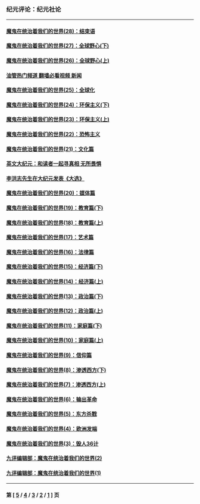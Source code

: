 ### 纪元评论：纪元社论
---
#### [魔鬼在统治着我们的世界(28)：结束语](../../pages/nsc422/n10936246.md?08210330) 
#### [魔鬼在统治着我们的世界(27)：全球野心(下)](../../pages/nsc422/n10928319.md?08210330) 
#### [魔鬼在统治着我们的世界(26)：全球野心(上)](../../pages/nsc422/n10900318.md?08210330) 
#### [油管热门频道 翻墙必看视频 新闻](ok?08210330)
#### [魔鬼在统治着我们的世界(25)：全球化](../../pages/nsc422/n10788205.md?08210330) 
#### [魔鬼在统治着我们的世界(24)：环保主义(下)](../../pages/nsc422/n10695307.md?08210330) 
#### [魔鬼在统治着我们的世界(23)：环保主义(上)](../../pages/nsc422/n10688613.md?08210330) 
#### [魔鬼在统治着我们的世界(22)：恐怖主义](../../pages/nsc422/n10614727.md?08210330) 
#### [魔鬼在统治着我们的世界(21)：文化篇](../../pages/nsc422/n10597706.md?08210330) 
#### [英文大纪元：和读者一起寻真相 无所畏惧](../../pages/nsc422/n12542027.md?08210330) 
#### [李洪志先生在大纪元发表《大选》](../../pages/nsc422/n12534746.md?08210330) 
#### [魔鬼在统治着我们的世界(20)：媒体篇](../../pages/nsc422/n10586579.md?08210330) 
#### [魔鬼在统治着我们的世界(19)：教育篇(下)](../../pages/nsc422/n10564808.md?08210330) 
#### [魔鬼在统治着我们的世界(18)：教育篇(上)](../../pages/nsc422/n10526970.md?08210330) 
#### [魔鬼在统治着我们的世界(17)：艺术篇](../../pages/nsc422/n10499093.md?08210330) 
#### [魔鬼在统治着我们的世界(16)：法律篇](../../pages/nsc422/n10485969.md?08210330) 
#### [魔鬼在统治着我们的世界(15)：经济篇(下)](../../pages/nsc422/n10469975.md?08210330) 
#### [魔鬼在统治着我们的世界(14)：经济篇(上)](../../pages/nsc422/n10457370.md?08210330) 
#### [魔鬼在统治着我们的世界(13)：政治篇(下)](../../pages/nsc422/n10448270.md?08210330) 
#### [魔鬼在统治着我们的世界(12)：政治篇(上)](../../pages/nsc422/n10444576.md?08210330) 
#### [魔鬼在统治着我们的世界(11)：家庭篇(下)](../../pages/nsc422/n10440961.md?08210330) 
#### [魔鬼在统治着我们的世界(10)：家庭篇(上)](../../pages/nsc422/n10435448.md?08210330) 
#### [魔鬼在统治着我们的世界(9)：信仰篇](../../pages/nsc422/n10432159.md?08210330) 
#### [魔鬼在统治着我们的世界(8)：渗透西方(下)](../../pages/nsc422/n10429603.md?08210330) 
#### [魔鬼在统治着我们的世界(7)：渗透西方(上)](../../pages/nsc422/n10426013.md?08210330) 
#### [魔鬼在统治着我们的世界(6)：输出革命](../../pages/nsc422/n10421536.md?08210330) 
#### [魔鬼在统治着我们的世界(5)：东方杀戮](../../pages/nsc422/n10417707.md?08210330) 
#### [魔鬼在统治着我们的世界(4)：欧洲发端](../../pages/nsc422/n10414890.md?08210330) 
#### [魔鬼在统治着我们的世界(3)：毁人36计](../../pages/nsc422/n10411583.md?08210330) 
#### [九评编辑部：魔鬼在统治着我们的世界(2)](../../pages/nsc422/n10410036.md?08210330) 
#### [九评编辑部：魔鬼在统治着我们的世界(1)](../../pages/nsc422/n10406825.md?08210330) 

---
#### 第 [ [5](./5.md?08210330) / [4](./4.md?08210330) / [3](./3.md?08210330) / [2](./2.md?08210330) / [1](./1.md?08210330) ] 页
